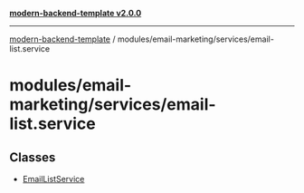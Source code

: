 [**modern-backend-template v2.0.0**](../../../../README.md)

***

[modern-backend-template](../../../../modules.md) / modules/email-marketing/services/email-list.service

# modules/email-marketing/services/email-list.service

## Classes

- [EmailListService](classes/EmailListService.md)
